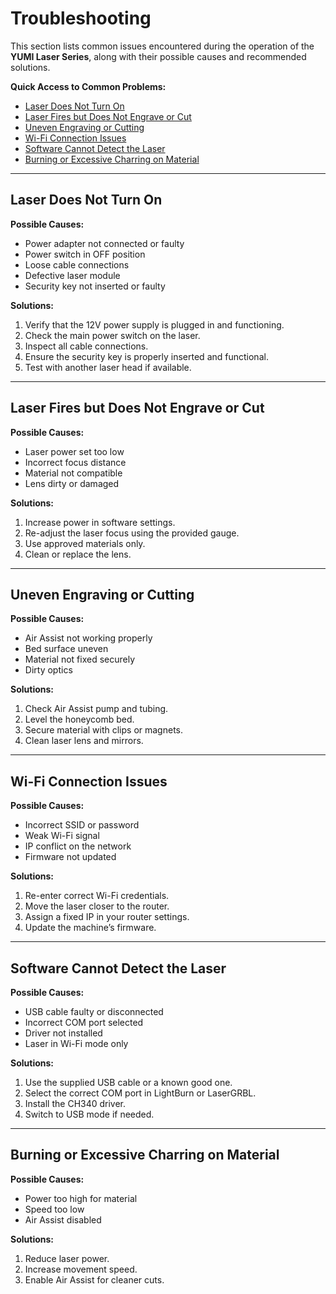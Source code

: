 # Troubleshooting

This section lists common issues encountered during the operation of the **YUMI Laser Series**, along with their possible causes and recommended solutions.

**Quick Access to Common Problems:**

* [Laser Does Not Turn On](#laser-does-not-turn-on)
* [Laser Fires but Does Not Engrave or Cut](#laser-fires-but-does-not-engrave-or-cut)
* [Uneven Engraving or Cutting](#uneven-engraving-or-cutting)
* [Wi-Fi Connection Issues](#wi-fi-connection-issues)
* [Software Cannot Detect the Laser](#software-cannot-detect-the-laser)
* [Burning or Excessive Charring on Material](#burning-or-excessive-charring-on-material)

---

## Laser Does Not Turn On

**Possible Causes:**

* Power adapter not connected or faulty
* Power switch in OFF position
* Loose cable connections
* Defective laser module
* Security key not inserted or faulty

**Solutions:**

1. Verify that the 12V power supply is plugged in and functioning.
2. Check the main power switch on the laser.
3. Inspect all cable connections.
4. Ensure the security key is properly inserted and functional.
5. Test with another laser head if available.

---

## Laser Fires but Does Not Engrave or Cut

**Possible Causes:**

* Laser power set too low
* Incorrect focus distance
* Material not compatible
* Lens dirty or damaged

**Solutions:**

1. Increase power in software settings.
2. Re-adjust the laser focus using the provided gauge.
3. Use approved materials only.
4. Clean or replace the lens.

---

## Uneven Engraving or Cutting

**Possible Causes:**

* Air Assist not working properly
* Bed surface uneven
* Material not fixed securely
* Dirty optics

**Solutions:**

1. Check Air Assist pump and tubing.
2. Level the honeycomb bed.
3. Secure material with clips or magnets.
4. Clean laser lens and mirrors.

---

## Wi-Fi Connection Issues

**Possible Causes:**

* Incorrect SSID or password
* Weak Wi-Fi signal
* IP conflict on the network
* Firmware not updated

**Solutions:**

1. Re-enter correct Wi-Fi credentials.
2. Move the laser closer to the router.
3. Assign a fixed IP in your router settings.
4. Update the machine’s firmware.

---

## Software Cannot Detect the Laser

**Possible Causes:**

* USB cable faulty or disconnected
* Incorrect COM port selected
* Driver not installed
* Laser in Wi-Fi mode only

**Solutions:**

1. Use the supplied USB cable or a known good one.
2. Select the correct COM port in LightBurn or LaserGRBL.
3. Install the CH340 driver.
4. Switch to USB mode if needed.

---

## Burning or Excessive Charring on Material

**Possible Causes:**

* Power too high for material
* Speed too low
* Air Assist disabled

**Solutions:**

1. Reduce laser power.
2. Increase movement speed.
3. Enable Air Assist for cleaner cuts.


